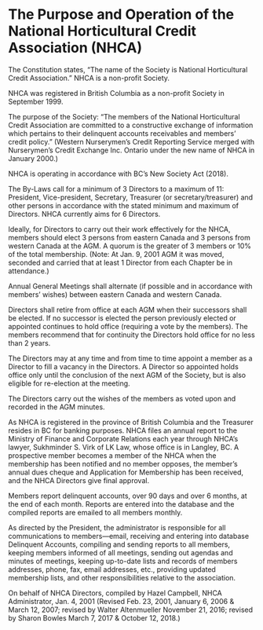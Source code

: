 # The Purpose and Operation of the National Horticultural Credit Association (NHCA)

The Constitution states, “The name of the Society is National Horticultural Credit Association.”  NHCA is a non-profit Society.

NHCA was registered in British Columbia as a non-profit Society in September 1999.

The purpose of the Society: “The members of the National Horticultural Credit Association are committed to a constructive exchange of information which pertains to their delinquent accounts receivables and members’ credit policy.”
(Western Nurserymen’s Credit Reporting Service merged with Nurserymen’s Credit Exchange Inc. Ontario under the new name of NHCA in January 2000.)

NHCA is operating in accordance with BC’s New Society Act (2018).

The By-Laws call for a minimum of 3 Directors to a maximum of 11: President, Vice-president, Secretary, Treasurer (or secretary/treasurer) and other persons in accordance with the stated minimum and maximum of Directors.  NHCA currently aims for 6 Directors.

Ideally, for Directors to carry out their work effectively for the NHCA, members should elect 3 persons from eastern Canada and 3 persons from western Canada at the AGM.
A quorum is the greater of 3 members or 10% of the total membership.  (Note: At Jan. 9, 2001 AGM it was moved, seconded and carried that at least 1 Director from each Chapter be in attendance.)

Annual General Meetings shall alternate (if possible and in accordance with members’ wishes) between eastern Canada and western Canada.

Directors shall retire from office at each AGM when their successors shall be elected.  If no successor is elected the person previously elected or appointed continues to hold office (requiring a vote by the members). The members recommend that for continuity the Directors hold office for no less than 2 years.

The Directors may at any time and from time to time appoint a member as a Director to fill a vacancy in the Directors.  A Director so appointed holds office only until the conclusion of the next AGM of the Society, but is also eligible for re-election at the meeting.

The Directors carry out the wishes of the members as voted upon and recorded in the AGM minutes.

As NHCA is registered in the province of British Columbia and the Treasurer resides in BC for banking purposes.
NHCA files an annual report to the Ministry of Finance and Corporate Relations each year through NHCA’s lawyer, Sukhminder S. Virk of LK Law, whose office is in Langley, BC.
A prospective member becomes a member of the NHCA when the membership has been notified and no member opposes, the member’s annual dues cheque and Application for Membership has been received, and the NHCA Directors give final approval.

Members report delinquent accounts, over 90 days and over 6 months, at the end of each month.  Reports are entered into the database and the compiled reports are emailed to all members monthly. 

As directed by the President, the administrator is responsible for all communications to members—email, receiving and entering into database Delinquent Accounts, compiling and sending reports to all members, keeping members informed of all meetings, sending out agendas and minutes of meetings, keeping up-to-date lists and records of members addresses, phone, fax, email addresses, etc., providing updated membership lists, and other responsibilities relative to the association.

On behalf of NHCA Directors, compiled by Hazel Campbell, NHCA Administrator, Jan. 4, 2001 (Revised Feb. 23, 2001, January 6, 2006 & March 12, 2007; revised by Walter Altenmueller November 21, 2016; revised by Sharon Bowles March 7, 2017 & October 12, 2018.)
